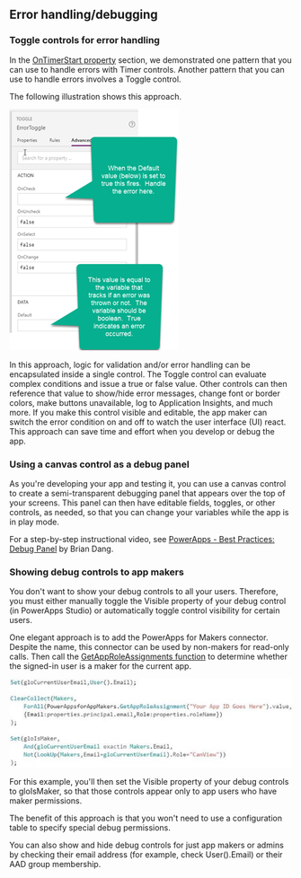 ## Error handling/debugging

### Toggle controls for error handling

In the [OnTimerStart property](#_OnTimerStart_pProperty) section, we demonstrated one pattern that you can use to handle errors with Timer controls. Another pattern that you can use to handle errors involves a Toggle control.

The following illustration shows this approach.

![Image](images/image042.png )

In this approach, logic for validation and/or error handling can be encapsulated inside a single control. The Toggle control can evaluate complex conditions and issue a true or false value. Other controls can then reference that value to show/hide error messages, change font or border colors, make buttons unavailable, log to Application Insights, and much more. If you make this control visible and editable, the app maker can switch the error condition on and off to watch the user interface (UI) react. This approach can save time and effort when you develop or debug the app.

### Using a canvas control as a debug panel

As you&#39;re developing your app and testing it, you can use a canvas control to create a semi-transparent debugging panel that appears over the top of your screens. This panel can then have editable fields, toggles, or other controls, as needed, so that you can change your variables while the app is in play mode.

For a step-by-step instructional video, see [PowerApps - Best Practices: Debug Panel](https://www.youtube.com/watch?v=8f4vxZ_B7Qk) by Brian Dang.

### Showing debug controls to app makers

You don&#39;t want to show your debug controls to all your users. Therefore, you must either manually toggle the Visible property of your debug control (in PowerApps Studio) or automatically toggle control visibility for certain users.

One elegant approach is to add the PowerApps for Makers connector. Despite the name, this connector can be used by non-makers for read-only calls. Then call the [GetAppRoleAssignments function](https://docs.microsoft.com/en-us/connectors/powerappsforappmakers/#get-app-role-assignments) to determine whether the signed-in user is a maker for the current app.

![Image](images/image043.jpg )

For this example, you&#39;ll then set the Visible property of your debug controls to gloIsMaker, so that those controls appear only to app users who have maker permissions.

The benefit of this approach is that you won&#39;t need to use a configuration table to specify special debug permissions.

You can also show and hide debug controls for just app makers or admins by checking their email address (for example, check User().Email) or their AAD group membership.